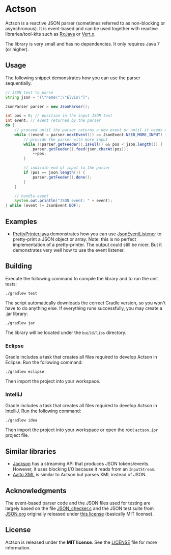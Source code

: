 # Actson

Actson is a reactive JSON parser (sometimes referred to as non-blocking or
asynchronous). It is event-based and can be used together with reactive
libraries/tool-kits such as [RxJava](https://github.com/ReactiveX/RxJava) or
[Vert.x](http://vertx.io).

The library is very small and has no dependencies. It only requires Java 7
(or higher).

## Usage

The following snippet demonstrates how you can use the parser sequentially.

```java
// JSON text to parse
String json = "{\"name\":\"Elvis\"}";

JsonParser parser = new JsonParser();

int pos = 0; // position in the input JSON text
int event; // event returned by the parser
do {
    // proceed until the parser returns a new event or until it needs more input
    while ((event = parser.nextEvent()) == JsonEvent.NEED_MORE_INPUT) {
        // provide the parser with more input
        while (!parser.getFeeder().isFull() && pos < json.length()) {
            parser.getFeeder().feed(json.charAt(pos));
            ++pos;
        }

        // indicate end of input to the parser
        if (pos == json.length()) {
            parser.getFeeder().done();
        }
    }

    // handle event
    System.out.println("JSON event: " + event);
} while (event != JsonEvent.EOF);
```

## Examples

* [PrettyPrinter.java](src/test/java/de/undercouch/actson/examples/pretty/PrettyPrinter.java)
  demonstrates how you can use
  [JsonEventListener](src/main/java/de/undercouch/actson/JsonEventListener.java)
  to pretty-print a JSON object or array. Note: this is no perfect
  implementation of a pretty-printer. The output could still be nicer. But it
  demonstrates very well how to use the event listener.

## Building

Execute the following command to compile the library and to run the
unit tests:

    ./gradlew test

The script automatically downloads the correct Gradle version, so you
won't have to do anything else. If everything runs successfully, you
may create a .jar library:

    ./gradlew jar

The library will be located under the `build/libs` directory.

### Eclipse

Gradle includes a task that creates all files required to develop
Actson in Eclipse. Run the following command:

    ./gradlew eclipse

Then import the project into your workspace.

### IntelliJ

Gradle includes a task that creates all files required to develop
Actson in IntelliJ. Run the following command:

    ./gradlew idea

Then import the project into your workspace or open the root `actson.ipr`
project file.

## Similar libraries

* [Jackson](https://github.com/FasterXML/jackson) has a streaming API that
  produces JSON tokens/events. However, it uses blocking I/O because it reads
  from an `InputStream`.
* [Aalto XML](https://github.com/FasterXML/aalto-xml) is similar to Actson
  but parses XML instead of JSON.

## Acknowledgments

The event-based parser code and the JSON files used for testing are largely
based on the file [JSON_checker.c](http://www.json.org/JSON_checker/) and
the JSON test suite from [JSON.org](http://www.json.org/) originally released
under [this license](LICENSE_JSON_checker) (basically MIT license).

## License

Actson is released under the **MIT license**. See the
[LICENSE](LICENSE) file for more information.

